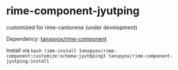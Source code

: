 # rime-component-jyutping
customized for rime-cantonese (under development)

Dependency:
[tanxpyox/rime-component](https://github.com/tanxpyox/rime-component)

Install via
`bash rime-install tanxpyox/rime-component:customize:schema:jyut6ping3 tanxpyox/rime-component-jyutping:install`
